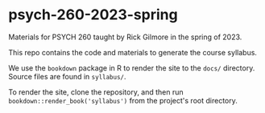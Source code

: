 # psych-260-2023-spring
Materials for PSYCH 260 taught by Rick Gilmore in the spring of 2023.

This repo contains the code and materials to generate the course syllabus.

We use the `bookdown` package in R to render the site to the `docs/` directory.
Source files are found in `syllabus/`.

To render the site, clone the repository, and then run `bookdown::render_book('syllabus')` from the project's root directory.

